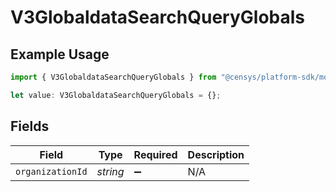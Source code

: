 # V3GlobaldataSearchQueryGlobals

## Example Usage

```typescript
import { V3GlobaldataSearchQueryGlobals } from "@censys/platform-sdk/models/operations";

let value: V3GlobaldataSearchQueryGlobals = {};
```

## Fields

| Field              | Type               | Required           | Description        |
| ------------------ | ------------------ | ------------------ | ------------------ |
| `organizationId`   | *string*           | :heavy_minus_sign: | N/A                |
